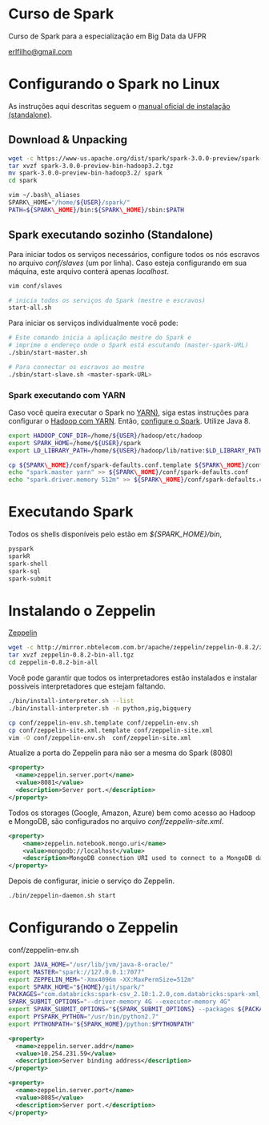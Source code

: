 # Curso de Spark

Curso de Spark para a especialização em Big Data da UFPR

<erlfilho@gmail.com>

# Configurando o Spark no Linux

As instruções aqui descritas seguem o [manual oficial de instalação (standalone)](https://spark.apache.org/docs/latest/spark-standalone.html).

## Download & Unpacking

```bash
wget -c https://www-us.apache.org/dist/spark/spark-3.0.0-preview/spark-3.0.0-preview-bin-hadoop3.2.tgz
tar xvzf spark-3.0.0-preview-bin-hadoop3.2.tgz
mv spark-3.0.0-preview-bin-hadoop3.2/ spark
cd spark

vim ~/.bash\_aliases
SPARK\_HOME="/home/${USER}/spark/"
PATH=${SPARK\_HOME}/bin:${SPARK\_HOME}/sbin:$PATH
```
## Spark executando sozinho (Standalone)

Para iniciar todos os serviços necessários, configure todos os nós escravos no arquivo *conf/slaves* (um por linha). Caso esteja configurando em sua máquina, este arquivo conterá apenas *localhost*.

```bash
vim conf/slaves

# inicia todos os serviços do Spark (mestre e escravos)
start-all.sh
```
Para iniciar os serviços individualmente você pode:

```bash
# Este comando inicia a aplicação mestre do Spark e
# imprime o endereço onde o Spark está escutando (master-spark-URL)
./sbin/start-master.sh

# Para connectar os escravos ao mestre
./sbin/start-slave.sh <master-spark-URL>
```

### Spark executando com YARN

Caso você queira executar o Spark no [YARN)](http://ftp.unicamp.br/pub/apache/hadoop/common/hadoop-3.2.1/), siga estas instruções para configurar o [Hadoop com YARN](https://hadoop.apache.org/docs/stable/hadoop-project.-dist/hadoop-common/SingleCluster.html#Standalone_Operation). Então, [configure o Spark](https://spark.apache.org/docs/latest/running-on-yarn.html). Utilize Java 8.

```bash
export HADOOP_CONF_DIR=/home/${USER}/hadoop/etc/hadoop
export SPARK_HOME=/home/${USER}/spark
export LD_LIBRARY_PATH=/home/${USER}/hadoop/lib/native:$LD_LIBRARY_PATH

cp ${SPARK\_HOME}/conf/spark-defaults.conf.template ${SPARK\_HOME}/conf/spark-defaults.conf
echo "spark.master yarn" >> ${SPARK\_HOME}/conf/spark-defaults.conf
echo "spark.driver.memory 512m" >> ${SPARK\_HOME}/conf/spark-defaults.conf
```

# Executando Spark

Todos os shells disponíveis pelo estão em *${SPARK_HOME}/bin*,

```bash
pyspark
sparkR
spark-shell
spark-sql
spark-submit
```

# Instalando o Zeppelin

[Zeppelin](https://zeppelin.apache.org/docs/0.6.0/install/install.html#starting-apache-zeppelin-with-command-line)


```bash
wget -c http://mirror.nbtelecom.com.br/apache/zeppelin/zeppelin-0.8.2/zeppelin-0.8.2-bin-all.tgz
tar xvzf zeppelin-0.8.2-bin-all.tgz
cd zeppelin-0.8.2-bin-all
```

Você pode garantir que todos os interpretadores estão instalados e instalar possiveis interpretadores que estejam faltando.

```bash
./bin/install-interpreter.sh --list
./bin/install-interpreter.sh -n python,pig,bigquery
```

```bash
cp conf/zeppelin-env.sh.template conf/zeppelin-env.sh
cp conf/zeppelin-site.xml.template conf/zeppelin-site.xml
vim -O conf/zeppelin-env.sh  conf/zeppelin-site.xml
```

Atualize a porta do Zeppelin para não ser a mesma do Spark (8080)

```xml
<property>
  <name>zeppelin.server.port</name>
  <value>8081</value>
  <description>Server port.</description>
</property>
```

Todos os storages (Google, Amazon, Azure) bem como acesso ao Hadoop e MongoDB, são configurados no arquivo *conf/zeppelin-site.xml*.

```xml
<property>
    <name>zeppelin.notebook.mongo.uri</name>
    <value>mongodb://localhost</value>
    <description>MongoDB connection URI used to connect to a MongoDB database server</description>
</property>
```

Depois de configurar, inicie o serviço do Zeppelin.

```bash
./bin/zeppelin-daemon.sh start
```


# Configurando o Zeppelin

conf/zeppelin-env.sh

```bash
export JAVA_HOME="/usr/lib/jvm/java-8-oracle/"
export MASTER="spark://127.0.0.1:7077"
export ZEPPELIN_MEM="-Xmx4096m -XX:MaxPermSize=512m"
export SPARK_HOME="${HOME}/git/spark/"
PACKAGES="com.databricks:spark-csv_2.10:1.2.0,com.databricks:spark-xml_2.11:0.4.1"
SPARK_SUBMIT_OPTIONS="--driver-memory 4G --executor-memory 4G"
export SPARK_SUBMIT_OPTIONS="${SPARK_SUBMIT_OPTIONS} --packages ${PACKAGES}"
export PYSPARK_PYTHON="/usr/bin/python2.7"
export PYTHONPATH="${SPARK_HOME}/python:$PYTHONPATH"
```


```xml
<property>
  <name>zeppelin.server.addr</name>
  <value>10.254.231.59</value>
  <description>Server binding address</description>
</property>

<property>
  <name>zeppelin.server.port</name>
  <value>8085</value>
  <description>Server port.</description>
</property>
```
